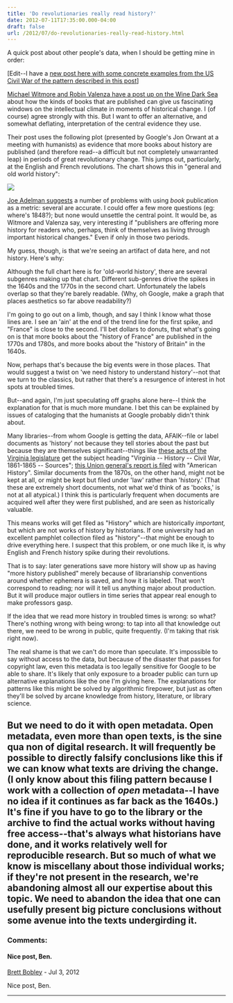 ```yaml
---
title: 'Do revolutionaries really read history?'
date: 2012-07-11T17:35:00.000-04:00
draft: false
url: /2012/07/do-revolutionaries-really-read-history.html
---
```


A quick post about other people's data, when I should be getting mine in order:  
  
\[Edit--I have a [new post here with some concrete examples from the US Civil War of the pattern described in this post](http://sappingattention.blogspot.com/2012/07/making-and-publishing-history-in-civil.html)\]  
  
[Michael Witmore and Robin Valenza have a post up on the Wine Dark Sea](http://winedarksea.org/?p=1520) about how the kinds of books that are published can give us fascinating windows on the intellectual climate in moments of historical change. I (of course) agree strongly with this. But I want to offer an alternative, and somewhat deflating, interpretation of the central evidence they use.  
  
Their post uses the following plot (presented by Google's Jon Orwant at a meeting with humanists) as evidence that more books about history are published (and therefore read--a difficult but not completely unwarranted leap) in periods of great revolutionary change. This jumps out, particularly,  at the English and French revolutions. The chart shows this in "general and old world history":  
  
  

[![](http://3.bp.blogspot.com/-_emXO_Ahf0g/T_3fMEJ43II/AAAAAAAADec/1d8b5qJsIQ8/s640/darkSea.png)](http://3.bp.blogspot.com/-_emXO_Ahf0g/T_3fMEJ43II/AAAAAAAADec/1d8b5qJsIQ8/s1600/darkSea.png)

[Joe Adelman suggests](http://www.common-place.org/pasley/?p=2699) a number of problems with using _book_ publication as a metric: several are accurate. I could offer a few more questions (eg: where's 1848?); but none would unsettle the central point. It would be, as Witmore and Valenza say, very interesting if "publishers are offering more history for readers who, perhaps, think of themselves as living through important historical changes." Even if only in those two periods.  
  
My guess, though, is that we're seeing an artifact of data here, and not history. Here's why:  
  
  
  
Although the full chart here is for 'old-world history', there are several subgenres making up that chart. Different sub-genres drive the spikes in the 1640s and the 1770s in the second chart. Unfortunately the labels overlap so that they're barely readable. (Why, oh Google, make a graph that places aesthetics so far above readability?)  
  
I'm going to go out on a limb, though, and say I think I know what those lines are. I see an 'ain' at the end of the trend line for the first spike, and "France" is close to the second. I'll bet dollars to donuts, that what's going on is that more books about the "history of France" are published in the 1770s and 1780s, and more books about the "history of Britain" in the 1640s.  
  
Now, perhaps that's because the big events were in those places. That would suggest a twist on 'we need history to understand history'--not that we turn to the classics, but rather that there's a resurgence of interest in hot spots at troubled times.  
  
But--and again, I'm just speculating off graphs alone here--I think the explanation for that is much more mundane. I bet this can be explained by issues of cataloging that the humanists at Google probably didn't think about.  
  
Many libraries--from whom Google is getting the data, AFAIK--file or label documents as 'history' not because they tell stories about the past but because they are themselves significant--things like [these acts of the Virginia legislature](http://archive.org/stream/genassembvirgini00commrich#page/n3/mode/2up) get the subject heading "Virginia -- History -- Civil War, 1861-1865 -- Sources"; [this Union general's report is filed](http://archive.org/stream/reportofbrigadie00unit#page/8/mode/2up) with "American History". Similar documents from the 1870s, on the other hand, might not be kept at all, or might be kept but filed under 'law' rather than 'history.' (That these are extremely short documents, not what we'd think of as 'books,' is not at all atypical.) I think this is particularly frequent when documents are acquired well after they were first published, and are seen as historically valuable.  
  
This means works will get filed as "History" which are historically _important,_ but which are not works of history by historians. If one university had an excellent pamphlet collection filed as "history"--that might be enough to drive everything here. I suspect that this problem, or one much like it, is why English and French history spike during their revolutions.  
  
That is to say: later generations save more history will show up as having "more history published" merely because of librarianship conventions around whether ephemera is saved, and how it is labeled. That won't correspond to reading; nor will it tell us anything major about production. But it will produce major outliers in time series that appear real enough to make professors gasp.  
  
If the idea that we read more history in troubled times is wrong: so what? There's nothing wrong with being wrong: to tap into all that knowledge out there, we need to be wrong in public, quite frequently. (I'm taking that risk right now).  
  
The real shame is that we can't do more than speculate. It's impossible to say without access to the data, but because of the disaster that passes for copyright law, even this metadata is too legally sensitive for Google to be able to share. It's likely that only exposure to a broader public can turn up alternative explanations like the one I'm giving here. The explanations for patterns like this might be solved by algorithmic firepower, but just as often they'll be solved by arcane knowledge from history, literature, or library science.  
  
But we need to do it with open metadata. Open metadata, even more than open texts, is the sine qua non of digital research. It will frequently be possible to directly falsify conclusions like this if we can know what texts are driving the change. (I only know about this filing pattern because I work with a collection of _open_ metadata--I have no idea if it continues as far back as the 1640s.) It's fine if you have to go to the library or the archive to find the actual works without having free access--that's always what historians have done, and it works relatively well for reproducible research. But so much of what we know is miscellany about those individual works; if they're not present in the research, we're abandoning almost all our expertise about this topic. We need to abandon the idea that one can usefully present big picture conclusions without some avenue into the texts undergirding it.
---
### Comments:
#### Nice post, Ben.
[Brett Bobley](https://www.blogger.com/profile/16289439108255824072 "noreply@blogger.com") - <time datetime="2012-07-11T21:38:34.182-04:00">Jul 3, 2012</time>

Nice post, Ben.
<hr />
